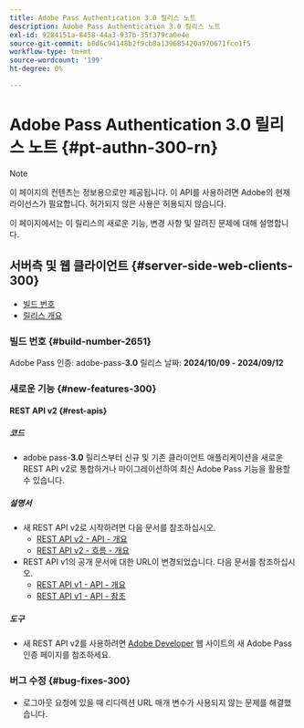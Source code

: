```yaml
---
title: Adobe Pass Authentication 3.0 릴리스 노트
description: Adobe Pass Authentication 3.0 릴리스 노트
exl-id: 9284151a-8458-44a3-937b-35f379ca0e4e
source-git-commit: b0d6c94148b2f9cb8a139685420a970671fce1f5
workflow-type: tm+mt
source-wordcount: '199'
ht-degree: 0%

---
```


# Adobe Pass Authentication 3.0 릴리스 노트 {#pt-authn-300-rn}

>[!NOTE]
>
>이 페이지의 컨텐츠는 정보용으로만 제공됩니다. 이 API를 사용하려면 Adobe의 현재 라이선스가 필요합니다. 허가되지 않은 사용은 허용되지 않습니다.

이 페이지에서는 이 릴리스의 새로운 기능, 변경 사항 및 알려진 문제에 대해 설명합니다.

## 서버측 및 웹 클라이언트 {#server-side-web-clients-300}

* [빌드 번호](#build-number-300)
* [릴리스 개요](#release-overview-300)

### 빌드 번호 {#build-number-2651}

Adobe Pass 인증: adobe-pass-**3.0**
릴리스 날짜: **2024/10/09 - 2024/09/12**

### 새로운 기능 {#new-features-300}

#### REST API v2 {#rest-apis}

##### 코드

* adobe pass-**3.0** 릴리스부터 신규 및 기존 클라이언트 애플리케이션을 새로운 REST API v2로 통합하거나 마이그레이션하여 최신 Adobe Pass 기능을 활용할 수 있습니다.

##### 설명서

* 새 REST API v2로 시작하려면 다음 문서를 참조하십시오.
   * [REST API v2 - API - 개요](../integration-guide-programmers/rest-apis/rest-api-v2/apis/rest-api-v2-apis-overview.md)
   * [REST API v2 - 흐름 - 개요](../integration-guide-programmers/rest-apis/rest-api-v2/flows/rest-api-v2-flows-overview.md)
* REST API v1의 공개 문서에 대한 URL이 변경되었습니다. 다음 문서를 참조하십시오.
   * [REST API v1 - API - 개요](../integration-guide-programmers/legacy/rest-api-v1/rest-api-overview.md)
   * [REST API v1 - API - 참조](../integration-guide-programmers/legacy/rest-api-v1/rest-api-reference.md)

##### 도구

* 새 REST API v2를 사용하려면 [Adobe Developer](https://developer.adobe.com/adobe-pass) 웹 사이트의 새 Adobe Pass 인증 페이지를 참조하세요.

### 버그 수정 {#bug-fixes-300}

* 로그아웃 요청에 있을 때 리디렉션 URL 매개 변수가 사용되지 않는 문제를 해결했습니다.
